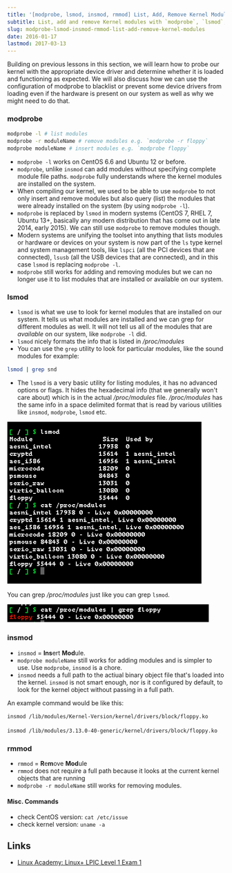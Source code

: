 ```yaml
---
title: '[modprobe, lsmod, insmod, rmmod] List, Add, Remove Kernel Modules'
subtitle: List, add and remove Kernel modules with `modprobe`, `lsmod`, `insmod` and `rmmod`
slug: modprobe-lsmod-insmod-rmmod-list-add-remove-kernel-modules
date: 2016-01-17
lastmod: 2017-03-13
---
```


Building on previous lessons in this section, we will learn how to probe our kernel with the appropriate device driver and determine whether it is loaded and functioning as expected. We will also discuss how we can use the configuration of modprobe to blacklist or prevent some device drivers from loading even if the hardware is present on our system as well as why we might need to do that.

### modprobe

```bash
modprobe -l # list modules
modprobe -r moduleName # remove modules e.g. `modprobe -r floppy`
modprobe moduleName # insert modules e.g. `modprobe floppy`
```

- `modprobe -l` works on CentOS 6.6 and Ubuntu 12 or before.
- `modprobe`, unlike `insmod` can add modules without specifying complete module file paths. `modprobe` fully understands where the kernel modules are installed on the system.
- When compiling our kernel, we used to be able to use `modprobe` to not only insert and remove modules but also query (list) the modules that were already installed on the system (by using `modprobe -l`).
- `modprobe` is replaced by `lsmod` in modern systems (CentOS 7, RHEL 7, Ubuntu 13+, basically any modern distribution that has come out in late 2014, early 2015). We can still use `modprobe` to remove modules though.
- Modern systems are unifying the toolset into anything that lists modules or hardware or devices on your system is now part of the `ls` type kernel and system management tools, like `lspci` (all the PCI devices that are connected), `lsusb` (all the USB devices that are connected), and in this case `lsmod` is replacing `modprobe -l`.
- `modprobe` still works for adding and removing modules but we can no longer use it to list modules that are installed or available on our system.

### lsmod

- `lsmod` is what we use to look for kernel modules that are installed on our system. It tells us what modules are installed and we can grep for different modules as well. It will not tell us all of the modules that are _available_ on our system, like `modprobe -l` did.
- `lsmod` nicely formats the info that is listed in _/proc/modules_
- You can use the `grep` utility to look for particular modules, like the sound modules for example:

```bash
lsmod | grep snd
```

- The `lsmod` is a very basic utility for listing modules, it has no advanced options or flags. It hides the hexadecimal info (that we generally won't care about) which is in the actual _/proc/modules_ file. _/proc/modules_ has the same info in a space delimited format that is read by various utilities like `insmod`, `modprobe`, `lsmod` etc.

![lsmod](./images/A3B138BA-581C-4001-84CD-404E4819DD3B.png)

You can grep _/proc/modules_ just like you can grep `lsmod`.

![grep /proc/modules](./images/43BBFEF5-A698-43A4-9BF1-1D56B0ED26E5.png)

### insmod

- `insmod` = **Ins**ert **Mod**ule.
- `modprobe moduleName` still works for adding modules and is simpler to use. Use `modprobe`, `insmod` is a chore.
- `insmod` needs a full path to the actiual binary object file that's loaded into the kernel. `insmod` is not smart enough, nor is it configured by default, to look for the kernel object without passing in a full path.

An example command would be like this:

```bash
insmod /lib/modules/Kernel-Version/kernel/drivers/block/floppy.ko

insmod /lib/modules/3.13.0-40-generic/kernel/drivers/block/floppy.ko
```

### rmmod

- `rmmod` = **R**e**m**ove **Mod**ule
- `rmmod` does not require a full path because it looks at the current kernel objects that are running
- `modprobe -r moduleName` still works for removing modules.

#### Misc. Commands

- check CentOS version: `cat /etc/issue`
- check kernel version: `uname -a`

## Links

- [Linux Academy: Linux+ LPIC Level 1 Exam 1](https://linuxacademy.com/cp/courses/lesson/course/26/lesson/4/module/1)
